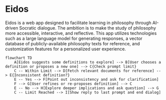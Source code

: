 # Eidos

Eidos is a web app designed to facilitate learning in philosophy through AI-driven Socratic dialogue. The ambition is to make the study of philosophy more accessible, interactive, and reflective. This app utilizes technologies such as a large language model for generating responses, a vector database of publicly-available philosophy texts for reference, and customization features for a personalized user experience.

```mermaid
flowchart TD
    A[Eidos suggests some definitions to explore] --> B[User chooses a definition or proposes a new one] --> C{Check prompt limit}
    C -- Within Limit --> D[Fetch relevant documents for reference] --> E{Inconsistent definition?}
    E -- Yes --> F[Point out inconsistency and ask for clarification]
    F --> G[User refines or re-proposes definition] --> C
    E -- No --> H[Explore deeper implications and ask question] --> G
    C -- Limit Reached --> I[Show reply to last prompt and end dialog]
```
